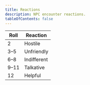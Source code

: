 ```yaml
---
title: Reactions
description: NPC encounter reactions.
tableOfContents: false
---
```


| Roll | Reaction    |
| ---- | ----------- |
| 2    | Hostile     |
| 3–5  | Unfriendly  |
| 6–8  | Indifferent |
| 9–11 | Talkative   |
| 12   | Helpful     |
